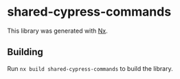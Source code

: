# shared-cypress-commands

This library was generated with [Nx](https://nx.dev).

## Building

Run `nx build shared-cypress-commands` to build the library.
